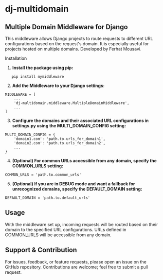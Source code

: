 # dj-multidomain

## Multiple Domain Middleware for Django
This middleware allows Django projects to route requests to different URL configurations based on the request's domain. It is especially useful for projects hosted on multiple domains. Developed by Ferhat Mousavi.

Installation
1. **Install the package using pip:**
```
   pip install mymiddleware
```
2. **Add the Middleware to your Django settings:**
```
MIDDLEWARE = [
    ...
    'dj-multidomain.middleware.MultipleDomainMiddleware',
    ...
]
```
3. **Configure the domains and their associated URL configurations in settings.py using the MULTI_DOMAIN_CONFIG setting:**
```
MULTI_DOMAIN_CONFIG = {
    'domain1.com': 'path.to.urls_for_domain1',
    'domain2.com': 'path.to.urls_for_domain2',
    ...
}
```
4. **(Optional) For common URLs accessible from any domain, specify the COMMON_URLS setting:**
```
COMMON_URLS = 'path.to.common_urls'
```
5. **(Optional) If you are in DEBUG mode and want a fallback for unrecognized domains, specify the DEFAULT_DOMAIN setting:**
```
DEFAULT_DOMAIN = 'path.to.default_urls'
```
## Usage
With the middleware set up, incoming requests will be routed based on their domain to the specified URL configurations. URLs defined in COMMON_URLS will be accessible from any domain.

## Support & Contribution
For issues, feedback, or feature requests, please open an issue on the GitHub repository. Contributions are welcome; feel free to submit a pull request.
